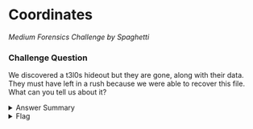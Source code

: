 # Coordinates

<i>Medium Forensics Challenge by Spaghetti</i>
		
### Challenge Question

We discovered a t3l0s hideout but they are gone, along with their data. They must have left in a rush because we were able to recover this file. What can you tell us about it?

<details>
  <summary>Answer Summary</summary>
  This is a GCODE file commonly used in CNC applications. This is one is specifically a sliced 3D print model.<br><br>
  Add the `.gcode` extension to the file and use an [online GCODE visualizer](https://cnc.im/homeworks/dxf-3dprinter/index.html) to see the flag. `3D mode` in the tool is easier to see.
</details>

<details>
  <summary>Flag</summary>
	&emsp;<b>clubeh{c0mpu73r_num3r1c41_c0n7r01_4fmC5sJz}</b>
</details>

